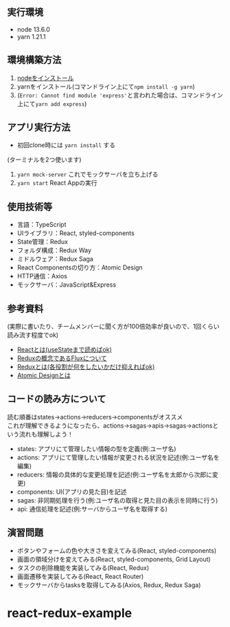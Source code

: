 ## 実行環境
- node 13.6.0
- yarn 1.21.1

## 環境構築方法
1. [nodeをインストール](https://nodejs.org/ja/)
2. yarnをインストール(コマンドライン上にて`npm install -g yarn`)
3. (`Error: Cannot find module 'express'`と言われた場合は、コマンドライン上にて`yarn add express`)

## アプリ実行方法
* 初回clone時には `yarn install` する

(ターミナルを2つ使います)
1. `yarn mock-server` これでモックサーバを立ち上げる
2. `yarn start` React Appの実行

## 使用技術等
- 言語：TypeScript
- UIライブラリ：React, styled-components
- State管理：Redux
- フォルダ構成：Redux Way
- ミドルウェア：Redux Saga
- React Componentsの切り方：Atomic Design
- HTTP通信：Axios
- モックサーバ：JavaScript&Express 

## 参考資料
(実際に書いたり、チームメンバーに聞く方が100倍効率が良いので、1回くらい読み流す程度でok)
- [Reactとは(useStateまで読めばok)](https://sbfl.net/blog/2019/11/12/react-hooks-introduction/)
- [Reduxの概念であるFluxについて](https://medium.com/samyamashita/%E6%BC%AB%E7%94%BB%E3%81%A7%E8%AA%AC%E6%98%8E%E3%81%99%E3%82%8B-flux-1a219e50232b)
- [Reduxとは(各役割が何をしたいかだけ抑えればok)](https://qiita.com/kitagawamac/items/49a1f03445b19cf407b7)
- [Atomic Designとは](https://www.slideshare.net/ygoto3q/organizing-design-with-atomic-design-104872303?from_m_app=ios)

## コードの読み方について
読む順番はstates→actions→reducers→componentsがオススメ 
<br/>
これが理解できるようになったら、actions→sagas→apis→sagas→actionsという流れも理解しよう！
- states: アプリにて管理したい情報の型を定義(例:ユーザ名)
- actions: アプリにて管理したい情報が変更される状況を記述(例:ユーザ名を編集)
- reducers: 情報の具体的な変更処理を記述(例:ユーザ名を太郎から次郎に変更)
- components: UI(アプリの見た目)を記述
- sagas: 非同期処理を行う(例:ユーザ名の取得と見た目の表示を同時に行う)
- api: 通信処理を記述(例:サーバからユーザ名を取得する)

## 演習問題
- ボタンやフォームの色や大きさを変えてみる(React, styled-components)
- 画面の領域分けを変えてみる(React, styled-components, Grid Layout)
- タスクの削除機能を実装してみる(React, Redux)
- 画面遷移を実装してみる(React, React Router)
- モックサーバからtasksを取得してみる(Axios, Redux, Redux Saga)
# react-redux-example
